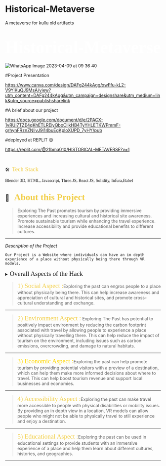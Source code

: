 # Historical-Metaverse
A metaverse for kullu old artifacts


# <span style="color:#fff; font-family: 'Bebas Neue'; font-size: 2em;">Historical-Metaverse </span>

![WhatsApp Image 2023-04-09 at 09 36 40](https://user-images.githubusercontent.com/99817664/230755606-69c80d22-0a23-4824-af17-a348a27af208.jpg)


#Project Presentation

https://www.canva.com/design/DAFg244kAgg/xwFfu-kL2-V9YlKuQJ9MsA/view?utm_content=DAFg244kAgg&utm_campaign=designshare&utm_medium=link&utm_source=publishsharelink


#A brief about our project

https://docs.google.com/document/d/e/2PACX-1vRUI7TZE4qKhETLREiyQboCljkHB4TyYHLETKWPmmF-grhynFRznZNlivJ9i14buEgKploXUPD_7yHY/pub

#deployed at REPLIT 😊

https://replit.com/@21bma010/HISTORICAL-METAVERSE?v=1


<br>


🛠 &nbsp;<span style="color: #f2cf4a; font-family: Babas; font-size: 1.4em;">Tech Stack

</span> 

<span style="font-family: 'Arial, Helvetica, sans-serif';"> Blender 3D, HTML, Javascript, Three.JS, React JS, Solidity, Infura,Babel
 </span>
 

## 🔭 &nbsp; <span style="color: #f2cf4a; font-family: Babas; font-size: 1.4em;">About this Project
</span>

>Exploring The Past promotes tourism by providing immersive experiences and increasing cultural and historical site awareness.
>Promote sustainable tourism while enhancing the travel experience.
>Increase accessibility and provide educational benefits to different cultures.

</span>


----

*Description of the Project*

``Our Project is a Website where individuals can have an in depth experience of a place without physically being there through VR models.``
<details>
           <summary><span style="font-family:Papyrus; font-size:1.5em;">Overall Aspects of the Hack
</span></summary>
           <p></p>
         </details>
         


><span style="color: #f2cf4a; font-family: Babas; font-size: 1.5em;">1) Social Aspect
:</span>Exploring the past can engros people to a place without physically being there. This can help increase awareness and appreciation of cultural and historical sites, and promote cross-cultural understanding and exchange.
</span>



----
><span style="color: #f2cf4a; font-family: Babas; font-size: 1.5em;">2) Environment Aspect
:</span>
Exploring The Past has potential to positively impact environment by reducing the carbon footprint associated with travel by allowing people to experience a place without physically travelling there. This can help reduce the impact of tourism on the environment, including issues such as carbon emissions, overcrowding, and damage to natural habitats.



----

><span style="color:gold; font-family: Babas; font-size: 1.5em;">3) Economic Aspect
:</span>Exploring the past can help promote tourism by providing potential visitors with a preview of a destination, which can help them make more informed decisions about where to travel. This can help boost tourism revenue and support local businesses and economies.



----

><span style="color: #f2cf4a; font-family: Babas; font-size: 1.5em;">4) Accessibility Aspect
:</span>Exploring the past can make travel more accessible to people with physical disabilities or mobility issues. By providing an in depth view in a location, VR models can allow people who might not be able to physically travel to still experience and enjoy a destination.



----

><span style="color: #f2cf4a; font-family: Babas; font-size: 1.5em;">5) Educational Aspect
:</span>Exploring the past can be used in educational settings to provide students with an immersive experience of a place and help them learn about different cultures, histories, and geographies.



----
